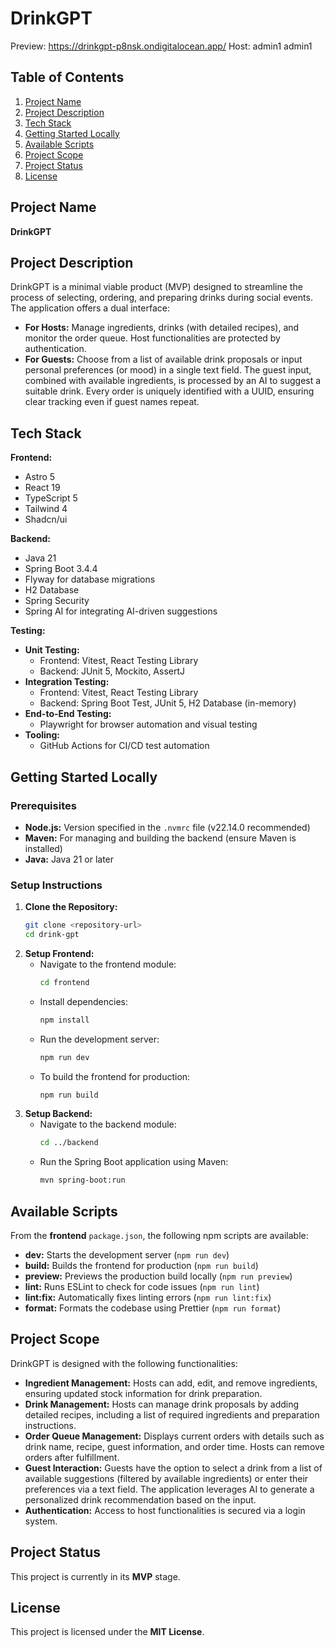 # DrinkGPT

Preview: https://drinkgpt-p8nsk.ondigitalocean.app/
Host: admin1 admin1

## Table of Contents
1. [Project Name](#project-name)
2. [Project Description](#project-description)
3. [Tech Stack](#tech-stack)
4. [Getting Started Locally](#getting-started-locally)
5. [Available Scripts](#available-scripts)
6. [Project Scope](#project-scope)
7. [Project Status](#project-status)
8. [License](#license)

## Project Name
**DrinkGPT**

## Project Description
DrinkGPT is a minimal viable product (MVP) designed to streamline the process of selecting, ordering, and preparing drinks during social events. The application offers a dual interface:
- **For Hosts:** Manage ingredients, drinks (with detailed recipes), and monitor the order queue. Host functionalities are protected by authentication.
- **For Guests:** Choose from a list of available drink proposals or input personal preferences (or mood) in a single text field. The guest input, combined with available ingredients, is processed by an AI to suggest a suitable drink. Every order is uniquely identified with a UUID, ensuring clear tracking even if guest names repeat.

## Tech Stack
**Frontend:**
- Astro 5
- React 19
- TypeScript 5
- Tailwind 4
- Shadcn/ui

**Backend:**
- Java 21
- Spring Boot 3.4.4
- Flyway for database migrations
- H2 Database
- Spring Security
- Spring AI for integrating AI-driven suggestions

**Testing:**

- **Unit Testing:**
    - Frontend: Vitest, React Testing Library
    - Backend: JUnit 5, Mockito, AssertJ
- **Integration Testing:**
    - Frontend: Vitest, React Testing Library
    - Backend: Spring Boot Test, JUnit 5, H2 Database (in-memory)
- **End-to-End Testing:**
    - Playwright for browser automation and visual testing
- **Tooling:**
    - GitHub Actions for CI/CD test automation

## Getting Started Locally

### Prerequisites
- **Node.js:** Version specified in the `.nvmrc` file (v22.14.0 recommended)
- **Maven:** For managing and building the backend (ensure Maven is installed)
- **Java:** Java 21 or later

### Setup Instructions

1. **Clone the Repository:**
   ```bash
   git clone <repository-url>
   cd drink-gpt
   ```
2. **Setup Frontend:**
   - Navigate to the frontend module:
     ```bash
     cd frontend
     ```
   - Install dependencies:
     ```bash
     npm install
     ```
   - Run the development server:
     ```bash
     npm run dev
     ```
   - To build the frontend for production:
     ```bash
     npm run build
     ```
3. **Setup Backend:**
   - Navigate to the backend module:
     ```bash
     cd ../backend
     ```
   - Run the Spring Boot application using Maven:
     ```bash
     mvn spring-boot:run
     ```

## Available Scripts

From the **frontend** `package.json`, the following npm scripts are available:
- **dev:** Starts the development server (`npm run dev`)
- **build:** Builds the frontend for production (`npm run build`)
- **preview:** Previews the production build locally (`npm run preview`)
- **lint:** Runs ESLint to check for code issues (`npm run lint`)
- **lint:fix:** Automatically fixes linting errors (`npm run lint:fix`)
- **format:** Formats the codebase using Prettier (`npm run format`)

## Project Scope
DrinkGPT is designed with the following functionalities:
- **Ingredient Management:** Hosts can add, edit, and remove ingredients, ensuring updated stock information for drink preparation.
- **Drink Management:** Hosts can manage drink proposals by adding detailed recipes, including a list of required ingredients and preparation instructions.
- **Order Queue Management:** Displays current orders with details such as drink name, recipe, guest information, and order time. Hosts can remove orders after fulfillment.
- **Guest Interaction:** Guests have the option to select a drink from a list of available suggestions (filtered by available ingredients) or enter their preferences via a text field. The application leverages AI to generate a personalized drink recommendation based on the input.
- **Authentication:** Access to host functionalities is secured via a login system.

## Project Status
This project is currently in its **MVP** stage.

## License
This project is licensed under the **MIT License**.
